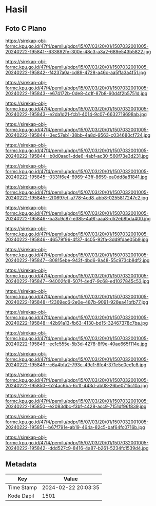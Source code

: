 # Hasil

## Foto C Plano

https://sirekap-obj-formc.kpu.go.id/47f4/pemilu/pdpr/15/07/03/20/01/1507032001005-20240222-195841--633892fe-300e-48c3-a3a2-689e543b5822.jpg

https://sirekap-obj-formc.kpu.go.id/47f4/pemilu/pdpr/15/07/03/20/01/1507032001005-20240222-195842--f4237a0a-cd89-4728-a46c-aa5ffa3a4f51.jpg

https://sirekap-obj-formc.kpu.go.id/47f4/pemilu/pdpr/15/07/03/20/01/1507032001005-20240222-195843--e674172b-0de8-4c1f-87b8-60d4f2b5751d.jpg

https://sirekap-obj-formc.kpu.go.id/47f4/pemilu/pdpr/15/07/03/20/01/1507032001005-20240222-195843--e2da1d21-fcb1-4014-9c07-6632719698ab.jpg

https://sirekap-obj-formc.kpu.go.id/47f4/pemilu/pdpr/15/07/03/20/01/1507032001005-20240222-195844--3ec57eb1-38bb-4a8d-9563-c034680cf724.jpg

https://sirekap-obj-formc.kpu.go.id/47f4/pemilu/pdpr/15/07/03/20/01/1507032001005-20240222-195844--b0d0aad1-dde6-4abf-ac30-560f73e3d231.jpg

https://sirekap-obj-formc.kpu.go.id/47f4/pemilu/pdpr/15/07/03/20/01/1507032001005-20240222-195845--0331f6e4-6969-43ff-8659-ea0dd8a81841.jpg

https://sirekap-obj-formc.kpu.go.id/47f4/pemilu/pdpr/15/07/03/20/01/1507032001005-20240222-195845--2f0697ef-a778-4ed8-abb8-0255817247c2.jpg

https://sirekap-obj-formc.kpu.go.id/47f4/pemilu/pdpr/15/07/03/20/01/1507032001005-20240222-195846--ba3c9c87-e385-4a9f-aaa8-d52eb8bda400.jpg

https://sirekap-obj-formc.kpu.go.id/47f4/pemilu/pdpr/15/07/03/20/01/1507032001005-20240222-195846--46579f96-4f37-4c05-92fa-3dd9fdae05b9.jpg

https://sirekap-obj-formc.kpu.go.id/47f4/pemilu/pdpr/15/07/03/20/01/1507032001005-20240222-195847--80815ebe-943f-4bd6-9a48-55c973cb8df2.jpg

https://sirekap-obj-formc.kpu.go.id/47f4/pemilu/pdpr/15/07/03/20/01/1507032001005-20240222-195847--94002fd8-507f-4ed7-9c68-ed1027845c53.jpg

https://sirekap-obj-formc.kpu.go.id/47f4/pemilu/pdpr/15/07/03/20/01/1507032001005-20240222-195848--f2369ec6-2e0e-487b-9091-928ea41bfb77.jpg

https://sirekap-obj-formc.kpu.go.id/47f4/pemilu/pdpr/15/07/03/20/01/1507032001005-20240222-195848--42b91a13-fb63-4130-bd15-32467378c7ba.jpg

https://sirekap-obj-formc.kpu.go.id/47f4/pemilu/pdpr/15/07/03/20/01/1507032001005-20240222-195849--ec1c555e-5b3d-4278-8f9e-40ae665f114e.jpg

https://sirekap-obj-formc.kpu.go.id/47f4/pemilu/pdpr/15/07/03/20/01/1507032001005-20240222-195849--c6a4bfa2-793c-49c1-8fe4-371e5e0ee1c8.jpg

https://sirekap-obj-formc.kpu.go.id/47f4/pemilu/pdpr/15/07/03/20/01/1507032001005-20240222-195850--b24ac6ba-6c1f-443d-ab08-26be0715c10a.jpg

https://sirekap-obj-formc.kpu.go.id/47f4/pemilu/pdpr/15/07/03/20/01/1507032001005-20240222-195850--e2083dbc-f3bf-4428-acc9-7151df96f839.jpg

https://sirekap-obj-formc.kpu.go.id/47f4/pemilu/pdpr/15/07/03/20/01/1507032001005-20240222-195851--b67f791e-ab19-464a-82c5-baf64fc0716b.jpg

https://sirekap-obj-formc.kpu.go.id/47f4/pemilu/pdpr/15/07/03/20/01/1507032001005-20240222-195842--ddd527c9-8416-4a87-b261-5234fc1539d4.jpg


## Metadata

| Key        | Value               |
| ---------- | ------------------- |
| Time Stamp | 2024-02-22 20:03:35 |
| Kode Dapil | 1501                |



